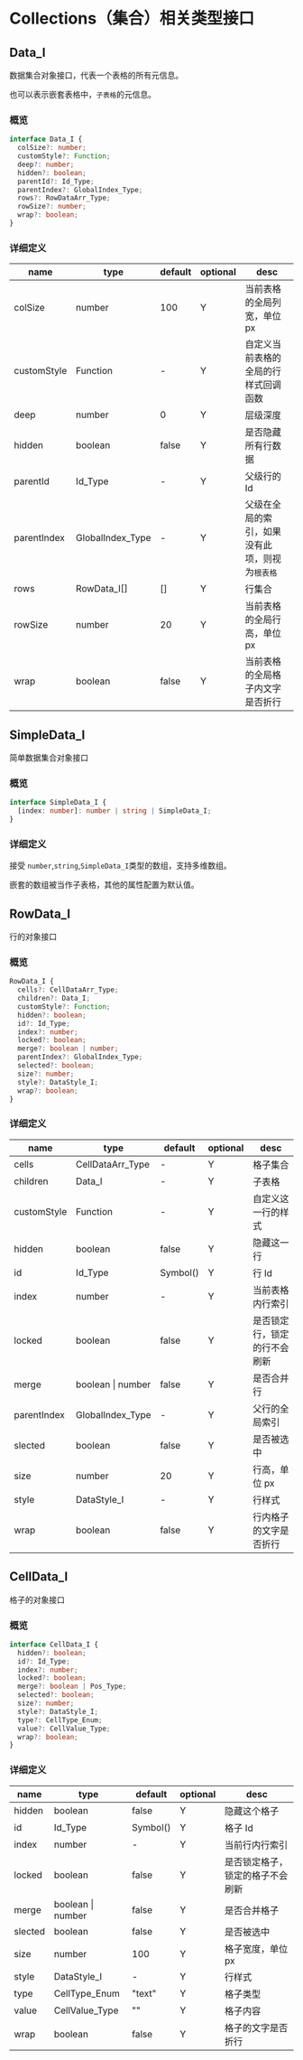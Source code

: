 # Collections（集合）相关类型接口

## Data_I

数据集合对象接口，代表一个表格的所有元信息。

也可以表示嵌套表格中，`子表格`的元信息。

### 概览

```ts
interface Data_I {
  colSize?: number;
  customStyle?: Function;
  deep?: number;
  hidden?: boolean;
  parentId?: Id_Type;
  parentIndex?: GlobalIndex_Type;
  rows?: RowDataArr_Type;
  rowSize?: number;
  wrap?: boolean;
}
```

### 详细定义

| name        | type             | default | optional | desc                                           |
| ----------- | ---------------- | ------- | -------- | ---------------------------------------------- |
| colSize     | number           | 100     | Y        | 当前表格的全局列宽，单位 px                    |
| customStyle | Function         | -       | Y        | 自定义当前表格的全局的行样式回调函数           |
| deep        | number           | 0       | Y        | 层级深度                                       |
| hidden      | boolean          | false   | Y        | 是否隐藏所有行数据                             |
| parentId    | Id_Type          | -       | Y        | 父级行的 Id                                    |
| parentIndex | GlobalIndex_Type | -       | Y        | 父级在全局的索引，如果没有此项，则视为`根表格` |
| rows        | RowData_I[]      | []      | Y        | 行集合                                         |
| rowSize     | number           | 20      | Y        | 当前表格的全局行高，单位 px                    |
| wrap        | boolean          | false   | Y        | 当前表格的全局格子内文字是否折行               |

## SimpleData_I

简单数据集合对象接口

### 概览

```ts
interface SimpleData_I {
  [index: number]: number | string | SimpleData_I;
}
```

### 详细定义

接受 `number`,`string`,`SimpleData_I`类型的数组，支持多维数组。

嵌套的数组被当作子表格，其他的属性配置为默认值。

## RowData_I

行的对象接口

### 概览

```ts
RowData_I {
  cells?: CellDataArr_Type;
  children?: Data_I;
  customStyle?: Function;
  hidden?: boolean;
  id?: Id_Type;
  index?: number;
  locked?: boolean;
  merge?: boolean | number;
  parentIndex?: GlobalIndex_Type;
  selected?: boolean;
  size?: number;
  style?: DataStyle_I;
  wrap?: boolean;
}
```

### 详细定义

| name        | type              | default  | optional | desc                         |
| ----------- | ----------------- | -------- | -------- | ---------------------------- |
| cells       | CellDataArr_Type  | -        | Y        | 格子集合                     |
| children    | Data_I            | -        | Y        | 子表格                       |
| customStyle | Function          | -        | Y        | 自定义这一行的样式           |
| hidden      | boolean           | false    | Y        | 隐藏这一行                   |
| id          | Id_Type           | Symbol() | Y        | 行 Id                        |
| index       | number            | -        | Y        | 当前表格内行索引             |
| locked      | boolean           | false    | Y        | 是否锁定行，锁定的行不会刷新 |
| merge       | boolean \| number | false    | Y        | 是否合并行                   |
| parentIndex | GlobalIndex_Type  | -        | Y        | 父行的全局索引               |
| slected     | boolean           | false    | Y        | 是否被选中                   |
| size        | number            | 20       | Y        | 行高，单位 px                |
| style       | DataStyle_I       | -        | Y        | 行样式                       |
| wrap        | boolean           | false    | Y        | 行内格子的文字是否折行       |

## CellData_I

格子的对象接口

### 概览

```ts
interface CellData_I {
  hidden?: boolean;
  id?: Id_Type;
  index?: number;
  locked?: boolean;
  merge?: boolean | Pos_Type;
  selected?: boolean;
  size?: number;
  style?: DataStyle_I;
  type?: CellType_Enum;
  value?: CellValue_Type;
  wrap?: boolean;
}
```

### 详细定义

| name    | type              | default  | optional | desc                             |
| ------- | ----------------- | -------- | -------- | -------------------------------- |
| hidden  | boolean           | false    | Y        | 隐藏这个格子                     |
| id      | Id_Type           | Symbol() | Y        | 格子 Id                          |
| index   | number            | -        | Y        | 当前行内行索引                   |
| locked  | boolean           | false    | Y        | 是否锁定格子，锁定的格子不会刷新 |
| merge   | boolean \| number | false    | Y        | 是否合并格子                     |
| slected | boolean           | false    | Y        | 是否被选中                       |
| size    | number            | 100      | Y        | 格子宽度，单位 px                |
| style   | DataStyle_I       | -        | Y        | 行样式                           |
| type    | CellType_Enum     | "text"   | Y        | 格子类型                         |
| value   | CellValue_Type    | ""       | Y        | 格子内容                         |
| wrap    | boolean           | false    | Y        | 格子的文字是否折行               |

